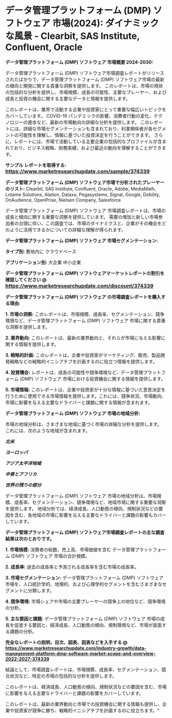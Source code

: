 # データ管理プラットフォーム (DMP) ソフトウェア 市場(2024): ダイナミックな風景 - Clearbit, SAS Institute, Confluent, Oracle

<strong>データ管理プラットフォーム (DMP) ソフトウェア 市場概要 2024-2030:</strong>

データ管理プラットフォーム (DMP) ソフトウェア市場調査レポートがリリースされたばかりで、データ管理プラットフォーム (DMP) ソフトウェア市場の最新の傾向と開発に関する貴重な洞察を提供します。 このレポートは、市場の現状の包括的な分析を提供し、市場規模、成長の可能性、主要なプレーヤー、および成長と投資の機会に関する主要なデータと情報を提供します。

このレポートは、業界で活動する企業や投資家にとって重要な幅広いトピックをカバーしています。 COVID-19 パンデミックの影響、消費者行動の変化、テクノロジーの進歩など、最新の市場動向の詳細な分析を提供します。 このレポートには、詳細な市場セグメンテーションも含まれており、利害関係者が各セグメントの可能性を理解し、情報に基づいた投資決定を行うことができます。 さらに、レポートには、市場で活動している主要企業の包括的なプロファイルが含まれており、ビジネス戦略、財務実績、および最近の動向を理解することができます。



<strong>サンプル レポートを取得する: <a href=https://www.marketresearchupdate.com/sample/374339><font size=3 color=#0000ff>https://www.marketresearchupdate.com/sample/374339</font></a></strong>



<strong>データ管理プラットフォーム (DMP) ソフトウェア市場で分析されたプレーヤーのリスト:</strong>
Clearbit, SAS Institute, Confluent, Oracle, Adobe, MediaMath, Lotame Solutions, Alation, Dataxu, Pegasystems, Signal, Google, Dobility, OnAudience, OpenPrise, Nielsen Company, Salesforce

データ管理プラットフォーム (DMP) ソフトウェア 市場調査レポートは、市場の成長と傾向に関する重要な洞察を提供しています。 需要の増加と新しい市場参加者の台頭に伴い、この調査では、市場のダイナミクスと、企業がその機会をどのように活用できるかについての詳細な理解が得られます。



<strong>データ管理プラットフォーム (DMP) ソフトウェア 市場セグメンテーション:</strong>



<strong>タイプ別:</strong>
敷地内に
クラウドベース



<strong>アプリケーション別:</strong>
大企業
中小企業



<strong>データ管理プラットフォーム (DMP) ソフトウェアマーケットレポートの割引を確認してください @ <a href=https://www.marketresearchupdate.com/discount/374339><font size=3 color=#0000ff>https://www.marketresearchupdate.com/discount/374339</font></a></strong>



<strong>データ管理プラットフォーム (DMP) ソフトウェア の市場調査レポートを購入する理由:</strong>



<strong>1. 市場の洞察:</strong> このレポートは、市場規模、成長率、セグメンテーション、競争環境など、データ管理プラットフォーム (DMP) ソフトウェア 市場に関する貴重な洞察を提供します。



<strong>2. 業界動向:</strong> このレポートは、最新の業界動向と、それらが市場に与える影響に関する情報を提供します。



<strong>3. 戦略的計画:</strong> このレポートは、企業や投資家がマーケティング、販売、製品開発戦略などの戦略的イニシアチブを計画するのに役立つ情報を提供します。



<strong>4. 投資機会:</strong> レポートは、成長の可能性や競争環境など、データ管理プラットフォーム (DMP) ソフトウェア 市場における投資機会に関する情報を提供します。



<strong>5. 市場情報:</strong> このレポートは、企業や投資家が十分な情報に基づいた意思決定を行うために使用できる市場情報を提供します。これには、競争状況、市場動向、市場に影響を与える主要なドライバーと課題に関する情報が含まれます。



<strong>データ管理プラットフォーム (DMP) ソフトウェア 市場の地域分析:</strong>

市場の地域分析は、さまざまな地域に基づく市場の詳細な分析を提供します。 これには、次のような地域が含まれます。

<em>

<strong>北米</strong></em>
<em>

<strong>ヨーロッパ</strong></em>
<em>

<strong>アジア太平洋地域</strong></em>
<em>

<strong>中東とアフリカ</strong></em>
<em>

<strong>世界の残りの部分</strong></em>

データ管理プラットフォーム (DMP) ソフトウェア 市場の地域分析は、市場規模、成長率、セグメンテーション、競争環境など、地域市場に関する重要な洞察を提供します。 地域分析では、経済成長、人口動態の傾向、規制状況などの要因を含む、各地域の市場に影響を与える主要なドライバーと課題の影響もカバーしています。



<strong>データ管理プラットフォーム (DMP) ソフトウェア市場調査レポートの主な調査結果は次のとおりです。</strong>



<strong>1. 市場規模:</strong> 消費者の総数、売上高、市場価値を含む データ管理プラットフォーム (DMP) ソフトウェア 市場の合計規模。



<strong>2. 成長率:</strong> 過去の成長率と予測される成長率を含む市場の成長率。



<strong>3. 市場セグメンテーション:</strong> データ管理プラットフォーム (DMP) ソフトウェア 市場を、人口統計学的、地理的、および心理学的セグメントを含むさまざまなセグメントに分類します。



<strong>4. 競争環境:</strong> 市場シェアや市場の主要プレーヤーの競争上の地位など、競争環境の分析。



<strong>5. 主な要因と課題:</strong> データ管理プラットフォーム (DMP) ソフトウェア 市場の成長を促進する要因と、経済成長、人口動態の傾向、規制環境など、市場が直面する課題の分析。



<strong><b>完全なレポートの説明、目次、図表、図表などを入手する @ <a href=https://www.marketresearchupdate.com/industry-growth/data-management-platform-dmp-software-market-scope-and-overview-2022-2027-374339>https://www.marketresearchupdate.com/industry-growth/data-management-platform-dmp-software-market-scope-and-overview-2022-2027-374339</a></b></strong>

結論として、市場調査レポートは、市場規模、成長率、セグメンテーション、競合状況など、特定の市場の包括的な分析を提供します。

このレポートは、経済成長、人口動態の傾向、規制状況などの要因を含む、市場に影響を与える主要なドライバーと課題の影響をカバーしています。

このレポートは、最新の業界動向と市場での投資機会に関する情報も提供し、企業や投資家が競争に勝ち、戦略的イニシアチブを計画するのに役立ちます。"
